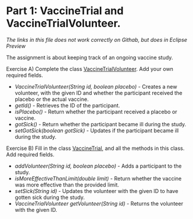 # Part 1: VaccineTrial and VaccineTrialVolunteer.

*The links in this file does not work correctly on Githab, but does in Eclipse Preview*

The assignment is about keeping track of an ongoing vaccine study.

Exercise A) Complete the class [VaccineTrialVolunteer](VaccineTrialVolunteer.Java). Add your own required fields. 

- *VaccineTrialVolunteer(String id, boolean placebo)* - Creates a new volunteer, with the given ID and whether the participant received the placebo or the actual vaccine.
- *getId()* - Retrieves the ID of the participant.
- *isPlacebo()* - Return whether the participant received a placebo or vaccine.
- *gotSick()* - Return whether the participant became ill during the study.
- *setGotSick(boolean gotSick)* - Updates if the participant became ill during the study.

Exercise B) Fill in the class [VaccineTrial](VaccineTrial.Java), and all the methods in this class. Add required fields.

- *addVolunteer(String id, boolean placebo)* - Adds a participant to the study.
- *isMoreEffectiveThanLimit(double limit)* - Return whether the vaccine was more effective than the provided limit. 
- *setSick(String id)* - Updates the volunteer with the given ID to have gotten sick during the study. 
- *VaccineTrialVolunteer getVolunteer(String id)* - Returns the volunteer with the given ID. 